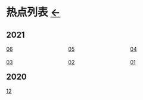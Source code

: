 # 热点列表  [←](../../index.md)

## 2021

  <div style="left:60%;">
  
  <div style="position：relative;float:left;width:33%;height:35px;"><a href="https://ambroseren.github.io/test/Data/hot/2021/index.html#06">06</a></div>    
  
  <div style="position：relative;float:left;width:33%;height:35px;"><a href="https://ambroseren.github.io/test/Data/hot/2021/index.html#05">05</a></div>

  <div style="position：relative;float:left;width:33%;height:35px;"><a href="https://ambroseren.github.io/test/Data/hot/2021/index.html#04">04</a></div>

  </div>  

  <div style="left:60%;">

  <div style="position：relative;float:left;width:33%;height:35px;"><a href="https://ambroseren.github.io/test/Data/hot/2021/index.html#03">03</a></div>

  <div style="position：relative;float:left;width:33%;height:35px;"><a href="https://ambroseren.github.io/test/Data/hot/2021/index.html#02">02</a></div>
  
  <div style="position：relative;float:left;width:33%;height:35px;"><a href="https://ambroseren.github.io/test/Data/hot/2021/index.html#01">01</a></div>  

  </div>

## 2020

[12](2020/index.md#12)

[]()

